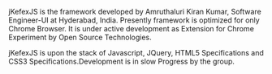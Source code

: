 jKefexJS is the framework developed by Amruthaluri Kiran Kumar, Software Engineer-UI at Hyderabad, India. 
Presently framework is optimized for only Chrome Browser. It is under active development as Extension for 
Chrome Experiment by Open Source Technologies.

jKefexJS is upon the stack of Javascript, JQuery, HTML5 Specifications and CSS3 Specifications.Development
is in slow Progress by the group.
